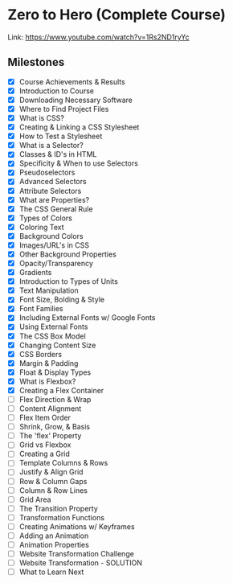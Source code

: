 # Zero to Hero (Complete Course)

Link: <https://www.youtube.com/watch?v=1Rs2ND1ryYc>

## Milestones

- [x] Course Achievements & Results
- [x] Introduction to Course
- [x] Downloading Necessary Software
- [x] Where to Find Project Files
- [x] What is CSS?
- [x] Creating & Linking a CSS Stylesheet
- [x] How to Test a Stylesheet
- [x] What is a Selector?
- [x] Classes & ID's in HTML
- [x] Specificity & When to use Selectors
- [x] Pseudoselectors
- [x] Advanced Selectors
- [x] Attribute Selectors
- [x] What are Properties?
- [x] The CSS General Rule
- [x] Types of Colors
- [x] Coloring Text
- [x] Background Colors
- [x] Images/URL's in CSS
- [x] Other Background Properties
- [x] Opacity/Transparency
- [x] Gradients
- [x] Introduction to Types of Units
- [x] Text Manipulation
- [x] Font Size, Bolding & Style
- [x] Font Families
- [x] Including External Fonts w/ Google Fonts
- [x] Using External Fonts
- [x] The CSS Box Model
- [x] Changing Content Size
- [x] CSS Borders
- [x] Margin & Padding
- [x] Float & Display Types
- [x] What is Flexbox?
- [x] Creating a Flex Container
- [ ] Flex Direction & Wrap
- [ ] Content Alignment
- [ ] Flex Item Order
- [ ] Shrink, Grow, & Basis
- [ ] The 'flex' Property
- [ ] Grid vs Flexbox
- [ ] Creating a Grid
- [ ] Template Columns & Rows
- [ ] Justify & Align Grid
- [ ] Row & Column Gaps
- [ ] Column & Row Lines
- [ ] Grid Area
- [ ] The Transition Property
- [ ] Transformation Functions
- [ ] Creating Animations w/ Keyframes
- [ ] Adding an Animation
- [ ] Animation Properties
- [ ] Website Transformation Challenge
- [ ] Website Transformation - SOLUTION
- [ ] What to Learn Next
